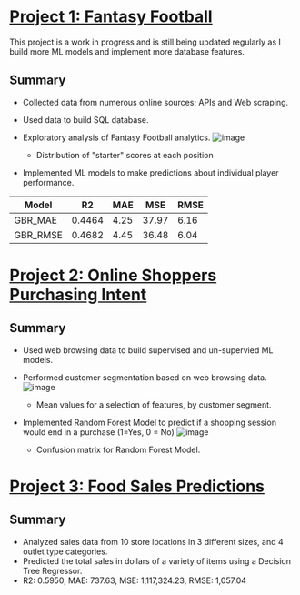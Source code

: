 # [Project 1: Fantasy Football](https://github.com/brock-ricker/fantasy_football)

This project is a work in progress and is still being updated regularly as I build more ML models and implement more database features.

Summary
---
* Collected data from numerous online sources; APIs and Web scraping.

* Used data to build SQL database.

* Exploratory analysis of Fantasy Football analytics.
![image](https://user-images.githubusercontent.com/99829862/178310349-d1f9e728-06e5-4cb8-a297-4f147048f94e.png)
  * Distribution of "starter" scores at each position

* Implemented ML models to make predictions about individual player performance.

| Model | R2 | MAE | MSE | RMSE |
| ------------- | ------------- | ------------- | ------------- | ------------- |
| GBR_MAE | 0.4464 | 4.25 | 37.97 | 6.16 |
| GBR_RMSE | 0.4682 | 4.45 | 36.48 | 6.04 |

# [Project 2: Online Shoppers Purchasing Intent](https://github.com/brock-ricker/Online-Shoppers-Purchasing-Intent)

Summary
---
* Used web browsing data to build supervised and un-supervied ML models.

* Performed customer segmentation based on web browsing data.
![image](https://user-images.githubusercontent.com/99829862/178315857-de2b5a09-7a43-4ee1-afba-e6434eae4339.png)
  * Mean values for a selection of features, by customer segment.

* Implemented Random Forest Model to predict if a shopping session would end in a purchase (1=Yes, 0 = No)
![image](https://user-images.githubusercontent.com/99829862/178316756-60bcbdc4-18b3-4592-87ef-67367eecffec.png)
  * Confusion matrix for Random Forest Model.
  
# [Project 3: Food Sales Predictions](https://github.com/brock-ricker/food_sales_predictions)

Summary
---
* Analyzed sales data from 10 store locations in 3 different sizes, and 4 outlet type categories.
* Predicted the total sales in dollars of a variety of items using a Decision Tree Regressor.
 * R2: 0.5950, MAE: 737.63, MSE: 1,117,324.23, RMSE: 1,057.04

